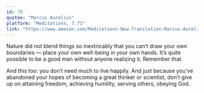 ```yaml
---
id: 78
quotee: "Marcus Aurelius"
platform: "Meditations, 7.71"
link: "https://www.amazon.com/Meditations-New-Translation-Marcus-Aurelius/dp/0812968255/ref=sr_1_4?ie=UTF8&qid=1528427977&sr=8-4&keywords=marcus+aurelius+meditations"
---
```


Nature did not blend things so inextricably that you can’t draw your own boundaries — place your own well-being in your own hands. It’s quite possible to be a good man without anyone realizing it. Remember that.

And this too: you don’t need much to live happily. And just because you’ve abandoned your hopes of becoming a great thinker or scientist, don’t give up on attaining freedom, achieving humility, serving others, obeying God.
